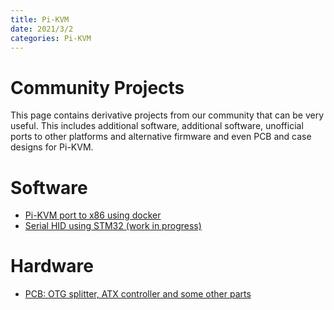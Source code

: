 ```yaml
---
title: Pi-KVM
date: 2021/3/2
categories: Pi-KVM
---
```


# Community Projects
This page contains derivative projects from our community that can be very useful.
This includes additional software, additional software, unofficial ports to other platforms and alternative firmware
and even PCB and case designs for Pi-KVM.

# Software
* [Pi-KVM port to x86 using docker](https://github.com/purplepalmdash/pikvmx86)
* [Serial HID using STM32 (work in progress)](https://github.com/jannic/pikvm-hid-stm32)

# Hardware 
* [PCB: OTG splitter, ATX controller and some other parts](https://github.com/akhlut/PiKVM_Parts)
